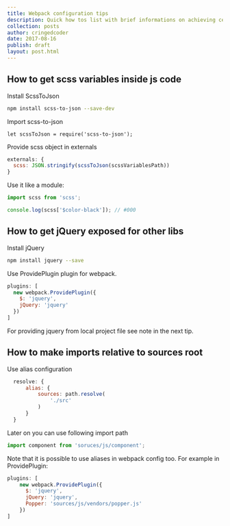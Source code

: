 ```yaml
---
title: Webpack configuration tips
description: Quick how tos list with brief informations on achieving certain webpack behaviour
collection: posts
author: cringedcoder
date: 2017-08-16
publish: draft
layout: post.html
---
```


## How to get scss variables inside js code
Install ScssToJson
```bash
npm install scss-to-json --save-dev
```
Import scss-to-json
```
let scssToJson = require('scss-to-json');
```
Provide scss object in externals
```js
externals: {
  scss: JSON.stringify(scssToJson(scssVariablesPath))
}
```
Use it like a module:
```js
import scss from 'scss';

console.log(scss['$color-black']); // #000
```

## How to get jQuery exposed for other libs
Install jQuery
```bash
npm install jquery --save
```
Use ProvidePlugin plugin for webpack.
```js
plugins: [
  new webpack.ProvidePlugin({
    $: 'jquery',
    jQuery: 'jquery'
  })
]
```
For providing jquery from local project file see note in the next tip.

## How to make imports relative to sources root
Use alias configuration
```js
  resolve: {
      alias: {
          sources: path.resolve(
              './src'
          )
      }
  }
```
Later on you can use following import path
```js
import component from 'soruces/js/component';
```
Note that it is possible to use aliases in webpack config too. For example in
ProvidePlugin:
```js
plugins: [
    new webpack.ProvidePlugin({
      $: 'jquery',
      jQuery: 'jquery',
      Popper: 'sources/js/vendors/popper.js'
    })
]
```
